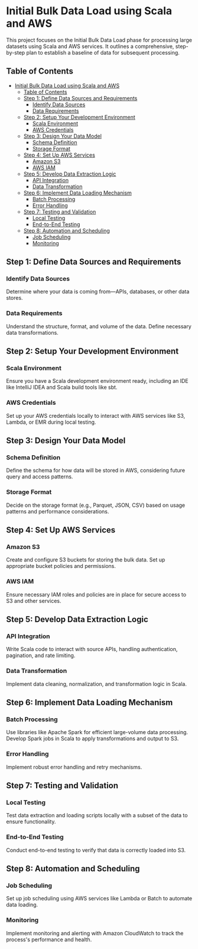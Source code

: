 # Initial Bulk Data Load using Scala and AWS

This project focuses on the Initial Bulk Data Load phase for processing large datasets using Scala and AWS services. It outlines a comprehensive, step-by-step plan to establish a baseline of data for subsequent processing.

## Table of Contents
- [Initial Bulk Data Load using Scala and AWS](#initial-bulk-data-load-using-scala-and-aws)
  - [Table of Contents](#table-of-contents)
  - [Step 1: Define Data Sources and Requirements](#step-1-define-data-sources-and-requirements)
    - [Identify Data Sources](#identify-data-sources)
    - [Data Requirements](#data-requirements)
  - [Step 2: Setup Your Development Environment](#step-2-setup-your-development-environment)
    - [Scala Environment](#scala-environment)
    - [AWS Credentials](#aws-credentials)
  - [Step 3: Design Your Data Model](#step-3-design-your-data-model)
    - [Schema Definition](#schema-definition)
    - [Storage Format](#storage-format)
  - [Step 4: Set Up AWS Services](#step-4-set-up-aws-services)
    - [Amazon S3](#amazon-s3)
    - [AWS IAM](#aws-iam)
  - [Step 5: Develop Data Extraction Logic](#step-5-develop-data-extraction-logic)
    - [API Integration](#api-integration)
    - [Data Transformation](#data-transformation)
  - [Step 6: Implement Data Loading Mechanism](#step-6-implement-data-loading-mechanism)
    - [Batch Processing](#batch-processing)
    - [Error Handling](#error-handling)
  - [Step 7: Testing and Validation](#step-7-testing-and-validation)
    - [Local Testing](#local-testing)
    - [End-to-End Testing](#end-to-end-testing)
  - [Step 8: Automation and Scheduling](#step-8-automation-and-scheduling)
    - [Job Scheduling](#job-scheduling)
    - [Monitoring](#monitoring)

## Step 1: Define Data Sources and Requirements
### Identify Data Sources
Determine where your data is coming from—APIs, databases, or other data stores.

### Data Requirements
Understand the structure, format, and volume of the data. Define necessary data transformations.

## Step 2: Setup Your Development Environment
### Scala Environment
Ensure you have a Scala development environment ready, including an IDE like IntelliJ IDEA and Scala build tools like sbt.

### AWS Credentials
Set up your AWS credentials locally to interact with AWS services like S3, Lambda, or EMR during local testing.

## Step 3: Design Your Data Model
### Schema Definition
Define the schema for how data will be stored in AWS, considering future query and access patterns.

### Storage Format
Decide on the storage format (e.g., Parquet, JSON, CSV) based on usage patterns and performance considerations.

## Step 4: Set Up AWS Services
### Amazon S3
Create and configure S3 buckets for storing the bulk data. Set up appropriate bucket policies and permissions.

### AWS IAM
Ensure necessary IAM roles and policies are in place for secure access to S3 and other services.

## Step 5: Develop Data Extraction Logic
### API Integration
Write Scala code to interact with source APIs, handling authentication, pagination, and rate limiting.

### Data Transformation
Implement data cleaning, normalization, and transformation logic in Scala.

## Step 6: Implement Data Loading Mechanism
### Batch Processing
Use libraries like Apache Spark for efficient large-volume data processing. Develop Spark jobs in Scala to apply transformations and output to S3.

### Error Handling
Implement robust error handling and retry mechanisms.

## Step 7: Testing and Validation
### Local Testing
Test data extraction and loading scripts locally with a subset of the data to ensure functionality.

### End-to-End Testing
Conduct end-to-end testing to verify that data is correctly loaded into S3.

## Step 8: Automation and Scheduling
### Job Scheduling
Set up job scheduling using AWS services like Lambda or Batch to automate data loading.

### Monitoring
Implement monitoring and alerting with Amazon CloudWatch to track the process's performance and health.

